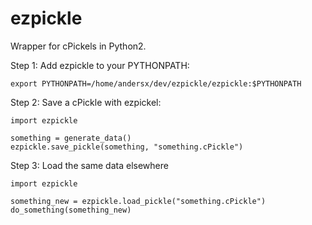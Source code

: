 # ezpickle
Wrapper for cPickels in Python2.


Step 1: Add ezpickle to your PYTHONPATH:

    export PYTHONPATH=/home/andersx/dev/ezpickle/ezpickle:$PYTHONPATH

Step 2: Save a cPickle with ezpickel:

    import ezpickle
    
    something = generate_data()
    ezpickle.save_pickle(something, "something.cPickle")

Step 3: Load the same data elsewhere

    import ezpickle
    
    something_new = ezpickle.load_pickle("something.cPickle")
    do_something(something_new)

